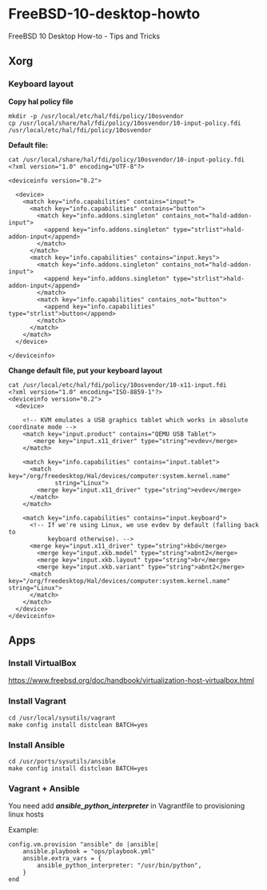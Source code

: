 FreeBSD-10-desktop-howto
========================

FreeBSD 10 Desktop How-to - Tips and Tricks


## Xorg

### Keyboard layout

**Copy hal policy file**

    mkdir -p /usr/local/etc/hal/fdi/policy/10osvendor
    cp /usr/local/share/hal/fdi/policy/10osvendor/10-input-policy.fdi /usr/local/etc/hal/fdi/policy/10osvendor

**Default file:**

    cat /usr/local/share/hal/fdi/policy/10osvendor/10-input-policy.fdi
    <?xml version="1.0" encoding="UTF-8"?>

    <deviceinfo version="0.2">

      <device>
        <match key="info.capabilities" contains="input">
          <match key="info.capabilities" contains="button">
            <match key="info.addons.singleton" contains_not="hald-addon-input">
              <append key="info.addons.singleton" type="strlist">hald-addon-input</append>
            </match>
          </match>
          <match key="info.capabilities" contains="input.keys">
            <match key="info.addons.singleton" contains_not="hald-addon-input">
              <append key="info.addons.singleton" type="strlist">hald-addon-input</append>
            </match>
            <match key="info.capabilities" contains_not="button">
              <append key="info.capabilities" type="strlist">button</append>
            </match>
          </match>
        </match>
      </device>

    </deviceinfo>

**Change default file, put your keyboard layout**

    cat /usr/local/etc/hal/fdi/policy/10osvendor/10-x11-input.fdi
    <?xml version="1.0" encoding="ISO-8859-1"?>
    <deviceinfo version="0.2">
      <device>

        <!-- KVM emulates a USB graphics tablet which works in absolute coordinate mode -->
        <match key="input.product" contains="QEMU USB Tablet">
           <merge key="input.x11_driver" type="string">evdev</merge>
        </match>

        <match key="info.capabilities" contains="input.tablet">
          <match key="/org/freedesktop/Hal/devices/computer:system.kernel.name"
                 string="Linux">
            <merge key="input.x11_driver" type="string">evdev</merge>
          </match>
        </match>

        <match key="info.capabilities" contains="input.keyboard">
          <!-- If we're using Linux, we use evdev by default (falling back to
               keyboard otherwise). -->
          <merge key="input.x11_driver" type="string">kbd</merge>
            <merge key="input.xkb.model" type="string">abnt2</merge>
            <merge key="input.xkb.layout" type="string">br</merge>
            <merge key="input.xkb.variant" type="string">abnt2</merge>
          <match key="/org/freedesktop/Hal/devices/computer:system.kernel.name" string="Linux">
          </match>
        </match>
      </device>
    </deviceinfo>

## Apps

### Install VirtualBox

  https://www.freebsd.org/doc/handbook/virtualization-host-virtualbox.html

### Install Vagrant

    cd /usr/local/sysutils/vagrant
    make config install distclean BATCH=yes

### Install Ansible

    cd /usr/ports/sysutils/ansible
    make config install distclean BATCH=yes

### Vagrant + Ansible

You need add ***ansible_python_interpreter*** in Vagrantfile to provisioning linux hosts

Example:


    config.vm.provision "ansible" do |ansible|
        ansible.playbook = "ops/playbook.yml"
        ansible.extra_vars = {
            ansible_python_interpreter: "/usr/bin/python",
        }
    end

